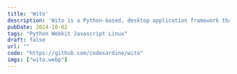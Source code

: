 ```yaml
---
title: 'Wito'
description: 'Wito is a Python-based, desktop application framework that bridges web technologies with native system capabilities through WebKit. It allows to create modern applications with the flexibility of web interfaces and the performance of native desktop applications. Wito offers seamless interoperability between JavaScript and Python.'
pubDate: 2024-10-02
tags: "Python Webkit Javascript Linux"
draft: false
url: ""
code: "https://github.com/codesardine/wito"
imgs: ["wito.webp"]
---
```


